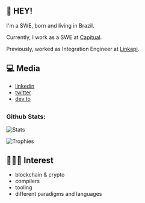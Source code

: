 ## :wave: HEY!


I'm a SWE, born and living in Brazil.

Currently, I work as a SWE at [Capitual](https://www.capitual.com/).

Previously, worked as Integration Engineer at [Linkapi](https://en.linkapi.solutions/).

## :computer: Media
* [linkedin](https://www.linkedin.com/in/alexandre-vardai-b8255b15b/)
* [twitter](https://twitter.com/1gar_o)
* [dev.to](https://dev.to/1garo)


## 
<h3>Github Stats:</h3>

![Stats](https://github-readme-stats.vercel.app/api?username=1garo&show_icons=true&title_color=FFFFFF&text_color=FFFFFF&icon_color=FFFFFF&bg_color=212121)

![Trophies](https://github-profile-trophy.vercel.app/?username=1garo&theme=oldie&column=5&margin-w=60&margin-h=20)

## 👨🏽‍💻 Interest

* blockchain & crypto
* compilers
* tooling
* different paradigms and languages
